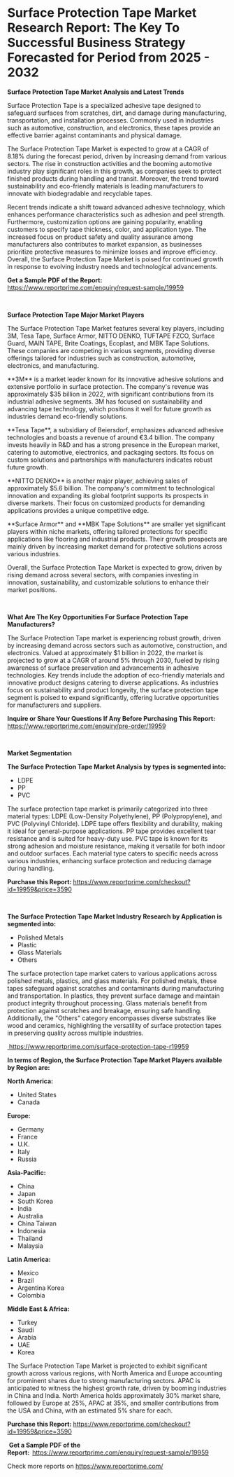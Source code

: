 <p><h1>Surface Protection Tape Market Research Report: The Key To Successful Business Strategy Forecasted for Period from 2025 - 2032</h1></p><p><strong>Surface Protection Tape Market Analysis and Latest Trends</strong></p>
<p><p>Surface Protection Tape is a specialized adhesive tape designed to safeguard surfaces from scratches, dirt, and damage during manufacturing, transportation, and installation processes. Commonly used in industries such as automotive, construction, and electronics, these tapes provide an effective barrier against contaminants and physical damage.</p><p>The Surface Protection Tape Market is expected to grow at a CAGR of 8.18% during the forecast period, driven by increasing demand from various sectors. The rise in construction activities and the booming automotive industry play significant roles in this growth, as companies seek to protect finished products during handling and transit. Moreover, the trend toward sustainability and eco-friendly materials is leading manufacturers to innovate with biodegradable and recyclable tapes.</p><p>Recent trends indicate a shift toward advanced adhesive technology, which enhances performance characteristics such as adhesion and peel strength. Furthermore, customization options are gaining popularity, enabling customers to specify tape thickness, color, and application type. The increased focus on product safety and quality assurance among manufacturers also contributes to market expansion, as businesses prioritize protective measures to minimize losses and improve efficiency. Overall, the Surface Protection Tape Market is poised for continued growth in response to evolving industry needs and technological advancements.</p></p>
<p><strong>Get a Sample PDF of the Report:&nbsp;</strong> <a href="https://www.reportprime.com/enquiry/request-sample/19959?utm_campaign=2393&utm_medium=2&utm_source=Github&utm_content=ia&utm_term=18032025&utm_id=surface-protection-tape">https://www.reportprime.com/enquiry/request-sample/19959</a></p>
<p>&nbsp;</p>
<p><strong>Surface Protection Tape Major Market Players</strong></p>
<p><p>The Surface Protection Tape Market features several key players, including 3M, Tesa Tape, Surface Armor, NITTO DENKO, TUFTAPE FZCO, Surface Guard, MAIN TAPE, Brite Coatings, Ecoplast, and MBK Tape Solutions. These companies are competing in various segments, providing diverse offerings tailored for industries such as construction, automotive, electronics, and manufacturing.</p><p>**3M** is a market leader known for its innovative adhesive solutions and extensive portfolio in surface protection. The company's revenue was approximately $35 billion in 2022, with significant contributions from its industrial adhesive segments. 3M has focused on sustainability and advancing tape technology, which positions it well for future growth as industries demand eco-friendly solutions.</p><p>**Tesa Tape**, a subsidiary of Beiersdorf, emphasizes advanced adhesive technologies and boasts a revenue of around €3.4 billion. The company invests heavily in R&D and has a strong presence in the European market, catering to automotive, electronics, and packaging sectors. Its focus on custom solutions and partnerships with manufacturers indicates robust future growth.</p><p>**NITTO DENKO** is another major player, achieving sales of approximately $5.6 billion. The company's commitment to technological innovation and expanding its global footprint supports its prospects in diverse markets. Their focus on customized products for demanding applications provides a unique competitive edge.</p><p>**Surface Armor** and **MBK Tape Solutions** are smaller yet significant players within niche markets, offering tailored protections for specific applications like flooring and industrial products. Their growth prospects are mainly driven by increasing market demand for protective solutions across various industries.</p><p>Overall, the Surface Protection Tape Market is expected to grow, driven by rising demand across several sectors, with companies investing in innovation, sustainability, and customizable solutions to enhance their market positions.</p></p>
<p>&nbsp;</p>
<p><strong>What Are The Key Opportunities For Surface Protection Tape Manufacturers?</strong></p>
<p><p>The Surface Protection Tape market is experiencing robust growth, driven by increasing demand across sectors such as automotive, construction, and electronics. Valued at approximately $1 billion in 2022, the market is projected to grow at a CAGR of around 5% through 2030, fueled by rising awareness of surface preservation and advancements in adhesive technologies. Key trends include the adoption of eco-friendly materials and innovative product designs catering to diverse applications. As industries focus on sustainability and product longevity, the surface protection tape segment is poised to expand significantly, offering lucrative opportunities for manufacturers and suppliers.</p></p>
<p><strong>Inquire or Share Your Questions If Any Before Purchasing This Report:</strong> <a href="https://www.reportprime.com/enquiry/pre-order/19959?utm_campaign=2393&utm_medium=2&utm_source=Github&utm_content=ia&utm_term=18032025&utm_id=surface-protection-tape">https://www.reportprime.com/enquiry/pre-order/19959</a></p>
<p>&nbsp;</p>
<p><strong>Market Segmentation</strong></p>
<p><strong>The Surface Protection Tape Market Analysis by types is segmented into:</strong></p>
<p><ul><li>LDPE</li><li>PP</li><li>PVC</li></ul></p>
<p><p>The surface protection tape market is primarily categorized into three material types: LDPE (Low-Density Polyethylene), PP (Polypropylene), and PVC (Polyvinyl Chloride). LDPE tape offers flexibility and durability, making it ideal for general-purpose applications. PP tape provides excellent tear resistance and is suited for heavy-duty use. PVC tape is known for its strong adhesion and moisture resistance, making it versatile for both indoor and outdoor surfaces. Each material type caters to specific needs across various industries, enhancing surface protection and reducing damage during handling.</p></p>
<p><strong>Purchase this Report:&nbsp;</strong><a href="https://www.reportprime.com/checkout?id=19959&price=3590&utm_campaign=2393&utm_medium=2&utm_source=Github&utm_content=ia&utm_term=18032025&utm_id=surface-protection-tape">https://www.reportprime.com/checkout?id=19959&price=3590</a></p>
<p>&nbsp;</p>
<p><strong>The Surface Protection Tape Market Industry Research by Application is segmented into:</strong></p>
<p><ul><li>Polished Metals</li><li>Plastic</li><li>Glass Materials</li><li>Others</li></ul></p>
<p><p>The surface protection tape market caters to various applications across polished metals, plastics, and glass materials. For polished metals, these tapes safeguard against scratches and contaminants during manufacturing and transportation. In plastics, they prevent surface damage and maintain product integrity throughout processing. Glass materials benefit from protection against scratches and breakage, ensuring safe handling. Additionally, the "Others" category encompasses diverse substrates like wood and ceramics, highlighting the versatility of surface protection tapes in preserving quality across multiple industries.</p></p>
<p><a href="https://www.reportprime.com/surface-protection-tape-r19959?utm_campaign=2393&utm_medium=2&utm_source=Github&utm_content=ia&utm_term=18032025&utm_id=surface-protection-tape">&nbsp;https://www.reportprime.com/surface-protection-tape-r19959</a></p>
<p><strong>In terms of Region, the Surface Protection Tape Market Players available by Region are:</strong></p>
<p>
    <p> <strong> North America: </strong>
        <ul>
            <li>United States</li>
            <li>Canada</li>
        </ul>
        </p> 
    <p> <strong> Europe: </strong>
        <ul>
            <li>Germany</li>
            <li>France</li>
            <li>U.K.</li>
            <li>Italy</li>
            <li>Russia</li>
        </ul>
        </p> 
    <p> <strong> Asia-Pacific: </strong>
        <ul>
            <li>China</li>
            <li>Japan</li>
            <li>South Korea</li>
            <li>India</li>
            <li>Australia</li>
            <li>China Taiwan</li>
            <li>Indonesia</li>
            <li>Thailand</li>
            <li>Malaysia</li>
        </ul>
        </p> 
    <p> <strong> Latin America: </strong>
        <ul>
            <li>Mexico</li>
            <li>Brazil</li>
            <li>Argentina Korea</li>
            <li>Colombia</li>
        </ul>
        </p> 
    <p> <strong> Middle East & Africa: </strong>
        <ul>
            <li>Turkey</li>
            <li>Saudi</li>
            <li>Arabia</li>
            <li>UAE</li>
            <li>Korea</li>
        </ul>
    </p>
    </p>
<p><p>The Surface Protection Tape Market is projected to exhibit significant growth across various regions, with North America and Europe accounting for prominent shares due to strong manufacturing sectors. APAC is anticipated to witness the highest growth rate, driven by booming industries in China and India. North America holds approximately 30% market share, followed by Europe at 25%, APAC at 35%, and smaller contributions from the USA and China, with an estimated 5% share for each.</p></p>
<p><strong>Purchase this Report: </strong><a href="https://www.reportprime.com/checkout?id=19959&price=3590&utm_campaign=2393&utm_medium=2&utm_source=Github&utm_content=ia&utm_term=18032025&utm_id=surface-protection-tape">https://www.reportprime.com/checkout?id=19959&price=3590</a></p>
<p>&nbsp;<strong>Get a Sample PDF of the Report:&nbsp;&nbsp;</strong><a href="https://www.reportprime.com/enquiry/request-sample/19959?utm_campaign=2393&utm_medium=2&utm_source=Github&utm_content=ia&utm_term=18032025&utm_id=surface-protection-tape">https://www.reportprime.com/enquiry/request-sample/19959</a></p>
<p><strong></strong></p>
<p>Check more reports on <a href="https://www.reportprime.com/?utm_campaign=2393&utm_medium=2&utm_source=Github&utm_content=ia&utm_term=18032025&utm_id=surface-protection-tape">https://www.reportprime.com/</a></p>